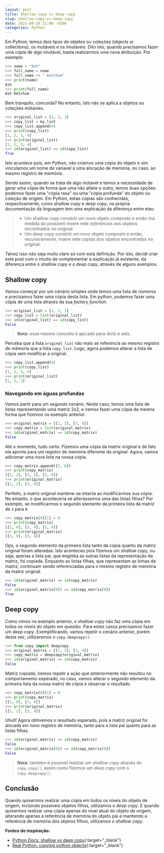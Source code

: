 ```yaml
---
layout: post
title: Shallow copy vs Deep copy
slug: shallow-copy-vs-deep-copy
date: 2021-08-28 11:00 -0300
categories: Python
---
```


Em Python, temos dois tipos de objetos ou coleções (objects or collections), os mutáveis e os imutáveis. Dito isto, quando precisamos fazer uma cópia de algo imutável, basta realizarmos uma nova atribuição. Por exemplo:

```python
>>> name = "Ash"
>>> full_name = name
>>> full_name += " Ketchum"
>>> print(name)
Ash
>>> print(full_name)
Ash Ketchum
```

Bem tranquilo, concorda? No entanto, isto não se aplica a objetos ou coleções mútavies.

```python
>>> original_list = [1, 2, 3]
>>> copy_list = my_list
>>> copy_list.append(4)
>>> print(copy_list)
[1, 2, 3, 4]
>>> print(original_list)
[1, 2, 3, 4]
>>> id(original_list) == id(copy_list)
True
```

Isto acontece pois, em Python, não criamos uma cópia do objeto e sim vinculamos um nome de váriavel a uma alocação de memória, no caso, ao mesmo registro de memória.

Sendo assim, quando se trata de algo mútavel e temos a necessidade de gerar uma cópia de forma que uma não altere o outro, temos duas opções: podemos fazer uma "cópia rasa" ou uma "cópia profunda" do objeto ou coleção de origem. Em Python, estas cópias são conhecidas, respectivamente, como _shallow copy_ e _deep copy_, na própria documentação da linguagem tem uma explicação da diferença entre elas:

> -   Um _shallow copy_ constrói um novo objeto composto e então (na medida do possível) insere nele _referências_ aos objetos encontrados no original.
> -   Um _deep copy_ constrói um novo objeto composto e então, recursivamente, insere nele _cópias_ dos objetos encontrados no original.

Talvez isso não seja muito claro só com esta definição. Por isto, decidi criar este post com o intuito de complementar a explicação já existente, da diferença entre o _shallow copy_ e o _deep copy_, através de alguns exemplos.

## Shallow copy

Vamos começar por um cenário simples onde temos uma lista de números e precisamos fazer uma cópia desta lista. Em python, podemos fazer uma cópia de uma lista através da sua _factory function_.

```python
>>> original_list = [1, 2, 3]
>>> copy_list = list(original_list)
>>> id(original_list) == id(copy_list)
False
```

> __Nota__: esse mesmo conceito é apicado para dicts e sets.

Perceba que a lista `original_list` não mais se referencia ao mesmo registro de mémoria que a lista `copy_list`. Logo, agora podemos alterar a lista de cópia sem modificar a original.

```python
>>> copy_list.append(4)
>>> print(copy_list)
[1, 2, 3, 4]
>>> print(original_list)
[1, 2, 3]
```

### Navegando em águas profundas

Vamos partir para um segundo cenário. Neste caso, temos uma lista de listas representando uma matriz 2x2, e iremos fazer uma cópia da mesma forma que fizemos no exemplo anterior.

```python
>>> original_matrix = [[1, 2], [3, 4]]
>>> copy_matrix = list(original_matrix)
>>> id(original_matrix) == id(copy_matrix)
False
```

Até o momento, tudo certo. Fizemos uma cópia da matrix original e de fato ela aponta para um registro de memória diferente da original. Agora, vamos adicionar uma nova lista na nossa cópia.

```python
>>> copy_matrix.append([5, 6])
>>> print(copy_matrix)
[[1, 2], [3, 4], [5, 6]]
>>> print(original_matrix)
[[1, 2], [3, 4]]

```

Perfeito, a matriz original manteve-se intacta ao modificarmos sua cópia. No entanto, o que aconteceria se alterássemos uma das listas filhas? Por exemplo, se modificarmos o segundo elemento da primeira lista da matriz de `2` para `0`.

```python
>>> copy_matrix[0][1] = 0
>>> print(copy_matrix)
[[1, 0], [3, 4], [5, 6]]
>>> print(original_matrix)
[[1, 0], [3, 4]]
```

Ops, o segundo elemento da primeira lista tanto da cópia quanto da matriz original foram alteradas. Isto aconteceu pois fizemos um _shallow copy_, ou seja, apenas a lista pai, que engloba as outras listas da representação da matriz, foi copiada. Enquanto as listas filhas, que representam as linhas da matriz, continuam sendo referenciadas para o mesmo registro de memória da matriz original.

```python
>>> id(original_matrix) == id(copy_matrix)
False
>>> id(original_matrix[0]) == id(copy_matrix[0])
True
```

## Deep copy

Como vimos no exemplo anterior, o _shallow copy_ não faz uma cópia em todos os níveis do objeto em questão. Para estes casos precisamos fazer um _deep copy_. Exemplificando, vamos repetir o cenário anterior, porém desta vez, utilizaremos o `copy.deepcopy()`.

```python
>>> from copy import deepcopy
>>> original_matrix = [[1, 2], [3, 4]]
>>> copy_matrix = deepcopy(original_matrix)
>>> id(original_matrix) == id(copy_matrix)
False
```

Matriz copiada, iremos repetir a ação que anteriormente não resultou no comportamento esperado, no caso, vamos alterar o segundo elemento da primeira lista da nossa matriz de cópia e observar o resultado.

```python
>>> copy_matrix[0][1] = 0
>>> print(copy_matrix)
[[1, 0], [3, 4]]
>>> print(original_matrix)
[[1, 2], [3, 4]]
```

Uhull! Agora obtivemos o resultado esperado, pois a matriz original foi alocada em novo registro de memória, tanto para a lista pai quanto para as listas filhas.

```python
>>> id(original_matrix) == id(copy_matrix)
False
>>> id(original_matrix[0]) == id(copy_matrix[0])
False
```

> __Nota__: também é possível realizar um _shallow copy_ através do `copy.copy()`, assim como fizemos um _deep copy_ com o `copy.deepcopy()`.

## Conclusão

Quando quisermos realizar uma cópia em todos os níveis do objeto de origem, incluindo possíveis objetos filhos, utilizamos o _deep copy_. E quando quisermos realizar uma cópia apenas do nível atual do objeto de origem, alterando apenas a referência de memória do objeto pai e mantendo a referência de memória dos objetos filhos, utilizamos o _shallow copy_.

__Fontes de inspiração:__
* [Python Docs: shallow vs deep copy](https://docs.python.org/3/library/copy.html#shallow-vs-deep-copy){:target="_blank"}
* [Real Python: copying python objects](https://realpython.com/copying-python-objects/){:target="_blank"}
